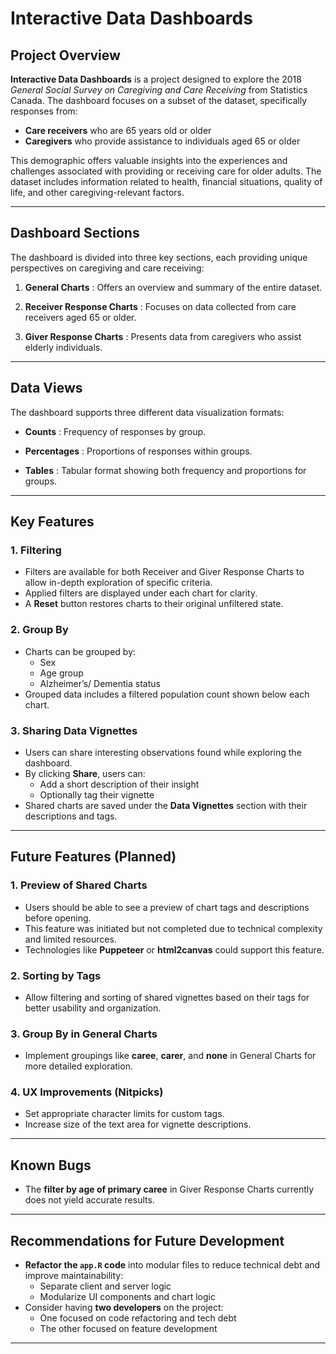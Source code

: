 # Interactive Data Dashboards

## Project Overview

**Interactive Data Dashboards** is a project designed to explore the 2018 *General Social Survey on Caregiving and Care Receiving* from Statistics Canada. The dashboard focuses on a subset of the dataset, specifically responses from:

- **Care receivers** who are 65 years old or older
- **Caregivers** who provide assistance to individuals aged 65 or older

This demographic offers valuable insights into the experiences and challenges associated with providing or receiving care for older adults. The dataset includes information related to health, financial situations, quality of life, and other caregiving-relevant factors.

---

## Dashboard Sections

The dashboard is divided into three key sections, each providing unique perspectives on caregiving and care receiving:

1. **General Charts**  : Offers an overview and summary of the entire dataset.

2. **Receiver Response Charts**  : Focuses on data collected from care receivers aged 65 or older.

3. **Giver Response Charts**  : Presents data from caregivers who assist elderly individuals.

---

## Data Views

The dashboard supports three different data visualization formats:

- **Counts**  : Frequency of responses by group.

- **Percentages**  : Proportions of responses within groups.

- **Tables**  : Tabular format showing both frequency and proportions for groups.

---

## Key Features

### 1. Filtering
- Filters are available for both Receiver and Giver Response Charts to allow in-depth exploration of specific criteria.
- Applied filters are displayed under each chart for clarity.
- A **Reset** button restores charts to their original unfiltered state.

### 2. Group By
- Charts can be grouped by:
  - Sex
  - Age group
  - Alzheimer’s/ Dementia status
- Grouped data includes a filtered population count shown below each chart.

### 3. Sharing Data Vignettes
- Users can share interesting observations found while exploring the dashboard.
- By clicking **Share**, users can:
  - Add a short description of their insight
  - Optionally tag their vignette
- Shared charts are saved under the **Data Vignettes** section with their descriptions and tags.

---

## Future Features (Planned)

### 1. Preview of Shared Charts
- Users should be able to see a preview of chart tags and descriptions before opening.
- This feature was initiated but not completed due to technical complexity and limited resources.
- Technologies like **Puppeteer** or **html2canvas** could support this feature.

### 2. Sorting by Tags
- Allow filtering and sorting of shared vignettes based on their tags for better usability and organization.

### 3. Group By in General Charts
- Implement groupings like **caree**, **carer**, and **none** in General Charts for more detailed exploration.

### 4. UX Improvements (Nitpicks)
- Set appropriate character limits for custom tags.
- Increase size of the text area for vignette descriptions.

---

## Known Bugs

- The **filter by age of primary caree** in Giver Response Charts currently does not yield accurate results.

---

## Recommendations for Future Development

- **Refactor the `app.R` code** into modular files to reduce technical debt and improve maintainability:
  - Separate client and server logic
  - Modularize UI components and chart logic
- Consider having **two developers** on the project:
  - One focused on code refactoring and tech debt
  - The other focused on feature development

---

